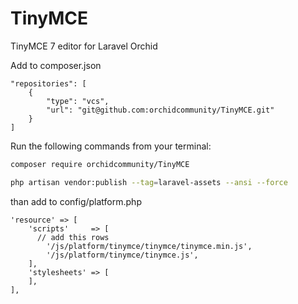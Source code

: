 # TinyMCE
TinyMCE 7 editor for Laravel Orchid

Add to composer.json

```
"repositories": [
    {
        "type": "vcs",
        "url": "git@github.com:orchidcommunity/TinyMCE.git"
    }
]
```

Run the following commands from your terminal:

```bash
composer require orchidcommunity/TinyMCE
```

```bash
php artisan vendor:publish --tag=laravel-assets --ansi --force
```

than add to config/platform.php 

```
'resource' => [
    'scripts'     => [
      // add this rows
        '/js/platform/tinymce/tinymce/tinymce.min.js',
        '/js/platform/tinymce/tinymce.js',
    ],
    'stylesheets' => [
    ],
],
```

